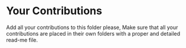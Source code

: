 # Your Contributions
Add all your contributions to this folder please,
Make sure that all your contributions are placed in their own folders with a proper and detailed read-me file.
